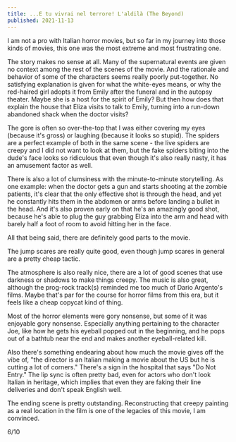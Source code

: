 ```yaml
---
title: ...E tu vivrai nel terrore! L'aldilà (The Beyond)
published: 2021-11-13
---
```


I am not a pro with Italian horror movies, but so far in my journey into those kinds of movies, this one was the most extreme and most frustrating one.

The story makes no sense at all. Many of the supernatural events are given no context among the rest of the scenes of the movie. And the rationale and behavior of some of the characters seems really poorly put-together. No satisfying explanation is given for what the white-eyes means, or why the red-haired girl adopts it from Emily after the funeral and in the autopsy theater. Maybe she is a host for the spirit of Emily? But then how does that explain the house that Eliza visits to talk to Emily, turning into a run-down abandoned shack when the doctor visits?

The gore is often so over-the-top that I was either covering my eyes (because it's gross) or laughing (because it looks so stupid). The spiders are a perfect example of both in the same scene - the live spiders are creepy and I did not want to look at them, but the fake spiders biting into the dude's face looks so ridiculous that even though it's also really nasty, it has an amusement factor as well.

There is also a lot of clumsiness with the minute-to-minute storytelling. As one example: when the doctor gets a gun and starts shooting at the zombie patients, it's clear that the only effective shot is through the head, and yet he constantly hits them in the abdomen or arms before landing a bullet in the head. And it's also proven early on that he's an amazingly good shot, because he's able to plug the guy grabbing Eliza into the arm and head with barely half a foot of room to avoid hitting her in the face.

All that being said, there are definitely good parts to the movie.

The jump scares are really quite good, even though jump scares in general are a pretty cheap tactic.

The atmosphere is also really nice, there are a lot of good scenes that use darkness or shadows to make things creepy. The music is also great, although the prog-rock track(s) reminded me too much of Dario Argento's films. Maybe that's par for the course for horror films from this era, but it feels like a cheap copycat kind of thing.

Most of the horror elements were gory nonsense, but some of it was enjoyable gory nonsense. Especially anything pertaining to the character Joe, like how he gets his eyeball popped out in the beginning, and he pops out of a bathtub near the end and makes another eyeball-related kill.

Also there's something endearing about how much the movie gives off the vibe of, "the director is an Italian making a movie about the US but he is cutting a lot of corners." There's a sign in the hospital that says "Do Not Entry." The lip sync is often pretty bad, even for actors who don't look Italian in heritage, which implies that even they are faking their line deliveries and don't speak English well.

The ending scene is pretty outstanding. Reconstructing that creepy painting as a real location in the film is one of the legacies of this movie, I am convinced.

6/10
